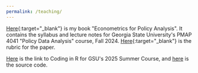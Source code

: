 ```yaml
---
permalink: /teaching/
---
```


[Here](https://jgreathouse9.github.io/GSUmetricspolicy/){:target="_blank"} is my book "Econometrics for Policy Analysis". It contains the syllabus and lecture notes for Georgia State University's PMAP 4041 "Policy Data Analysis" course, Fall 2024. [Here](https://github.com/jgreathouse9/GSUmetricspolicy/blob/main/example/PaperRubric.pdf){:target="_blank"} is the rubric for the paper.

[Here](https://jgreathouse9.github.io/Coding-in-R/) is the link to Coding in R for GSU's 2025 Summer Course, and [here](https://github.com/jgreathouse9/Coding-in-R) is the source code.
